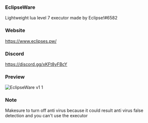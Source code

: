 ### EclipseWare
Lightweight lua level 7 executor made by Eclipse!#6582

### Website
https://www.eclipses.pw/

### Discord
https://discord.gg/xKFt8yFBcY

### Preview

![EclipseWare v1 1](https://user-images.githubusercontent.com/99494277/175281322-949e9938-2a47-41c2-bba1-32dff80265ae.png)

### Note
Makesure to turn off anti virus because it could result
anti virus false detection and you can't use the executor

